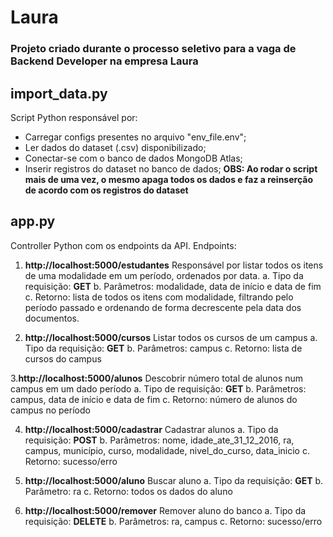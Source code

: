 # Laura

### Projeto criado durante o processo seletivo para a vaga de Backend Developer na empresa Laura

## import_data.py
Script Python responsável por:
- Carregar configs presentes no arquivo "env_file.env";
- Ler dados do dataset (.csv) disponibilizado;
- Conectar-se com o banco de dados MongoDB Atlas;
- Inserir registros do dataset no banco de dados;
**OBS: Ao rodar o script mais de uma vez, o mesmo apaga todos os dados e faz a reinserção de acordo com os registros do dataset**

## app.py
Controller Python com os endpoints da API. Endpoints:

1. **http://localhost:5000/estudantes**
  Responsável por listar todos os itens de uma modalidade em um período, ordenados por data.
    a. Tipo da requisição: **GET**
    b. Parâmetros: modalidade, data de início e data de fim
    c. Retorno: lista de todos os itens com modalidade, filtrando pelo período passado e ordenando de forma decrescente pela data dos documentos.

2. **http://localhost:5000/cursos**
  Listar todos os cursos de um campus
    a. Tipo da requisição: **GET**
    b. Parâmetros: campus
    c. Retorno: lista de cursos do campus

3.**http://localhost:5000/alunos** 
  Descobrir número total de alunos num campus em um dado período
    a. Tipo de requisição: **GET**
    b. Parâmetros: campus, data de início e data de fim
    c. Retorno: número de alunos do campus no período

4. **http://localhost:5000/cadastrar** 
  Cadastrar alunos
    a. Tipo da requisição: **POST**
    b. Parâmetros: nome, idade_ate_31_12_2016, ra, campus, município, curso, modalidade, nivel_do_curso, data_inicio
    c. Retorno: sucesso/erro

5. **http://localhost:5000/aluno** 
  Buscar aluno
    a. Tipo da requisição: **GET**
    b. Parâmetro: ra
    c. Retorno: todos os dados do aluno

6. **http://localhost:5000/remover** 
  Remover aluno do banco
    a. Tipo da requisição: **DELETE**
    b. Parâmetros: ra, campus
    c. Retorno: sucesso/erro
